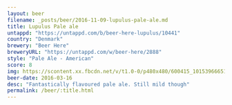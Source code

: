 ```yaml
---
layout: beer
filename: _posts/beer/2016-11-09-lupulus-pale-ale.md
title: Lupulus Pale ale
untappd: "https://untappd.com/b/beer-here-lupulus/10441"
country: "Denmark"
brewery: "Beer Here"
breweryURL: "https://untappd.com/w/beer-here/2888"
style: "Pale Ale - American"
score: 8
img: https://scontent.xx.fbcdn.net/v/t1.0-0/p480x480/600415_10153966651858745_4717804169564084978_n.jpg?oh=27ee7a783562ab2a9feb9632c42e618d&oe=59454098
beer-date: 2016-03-16
desc: "Fantastically flavoured pale ale. Still mild though"
permalink: /beer/:title.html
---
```

